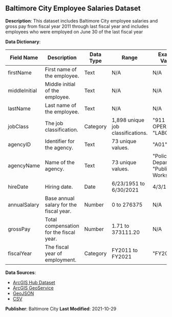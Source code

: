## Baltimore City Employee Salaries Dataset

**Description**:
This dataset includes Baltimore City employee salaries and gross pay from fiscal year 2011 through last fiscal year and includes employees who were employed on June 30 of the last fiscal year


**Data Dictionary**:

| Field Name    | Description   | Data Type | Range | Example Values |
|---------------|---------------|----------|-------|----------------|
| firstName    | First name of the employee. | Text | N/A | N/A |
| middleInitial| Middle initial of the employee. | Text | N/A | N/A |
| lastName     | Last name of the employee. | Text | N/A | N/A |
| jobClass     | The job classification. | Category | 1,898 unique job classifications. | "911 OPERATOR", "LABORER" |
| agencyID     | Identifier for the agency. | Text | 73 unique values. | "A01", "A54" |
| agencyName   | Name of the agency. | Text | 73 unique values. | "Police Department", "Public Works" |
| hireDate     | Hiring date. | Date | 6/23/1951 to 6/30/2021 | 4/3/1979 |
| annualSalary | Base annual salary for the fiscal year. | Number | 0 to 276375 | N/A |
| grossPay     | Total compensation for the fiscal year. | Number | 1.71 to 373111.20 | N/A |
| fiscalYear   | The fiscal year of employment. | Category | FY2011 to FY2021 | "FY2021" |

**Data Sources**:
- [ArcGIS Hub Dataset](https://data.baltimorecity.gov/maps/baltimore::baltimore-city-employee-salaries)
- [ArcGIS GeoService](https://services1.arcgis.com/UWYHeuuJISiGmgXx/arcgis/rest/services/Baltimore_CIty_Employee_Salary_Table/FeatureServer/0)
- [GeoJSON](https://data.baltimorecity.gov/datasets/baltimore::baltimore-city-employee-salaries.geojson)
- [CSV](https://data.baltimorecity.gov/datasets/baltimore::baltimore-city-employee-salaries.csv)

**Publisher**: Baltimore City
**Last Modified**: 2021-10-29
